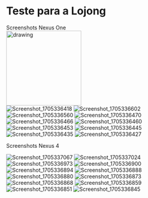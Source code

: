 # Teste para a Lojong

Screenshots Nexus One<br>
<img src="https://github.com/gbonesso/lojong_flutter_inspiracoes/assets/11787066/1ab5d8e7-1aca-4753-b3a1-12222682df4c" alt="drawing" width="200"/><br>
![Screenshot_1705336418](https://github.com/gbonesso/lojong_flutter_inspiracoes/assets/11787066/1ab5d8e7-1aca-4753-b3a1-12222682df4c)
![Screenshot_1705336602](https://github.com/gbonesso/lojong_flutter_inspiracoes/assets/11787066/85e9a48c-6fab-494a-a7bd-d6d8df4fc32f)
![Screenshot_1705336560](https://github.com/gbonesso/lojong_flutter_inspiracoes/assets/11787066/1299fc11-c0c0-41fb-b68a-5a73d1f422e4)
![Screenshot_1705336470](https://github.com/gbonesso/lojong_flutter_inspiracoes/assets/11787066/687851a0-7e5d-48b2-8acf-25379ba8e423)
![Screenshot_1705336466](https://github.com/gbonesso/lojong_flutter_inspiracoes/assets/11787066/44bf7ccf-a5ca-4851-9b8a-d1b641487142)
![Screenshot_1705336460](https://github.com/gbonesso/lojong_flutter_inspiracoes/assets/11787066/adddd2ae-c79e-4915-8d60-b8b3cd42abc8)
![Screenshot_1705336453](https://github.com/gbonesso/lojong_flutter_inspiracoes/assets/11787066/7db20bda-c0d5-47d5-a101-c06646ff7bb1)
![Screenshot_1705336445](https://github.com/gbonesso/lojong_flutter_inspiracoes/assets/11787066/42ed04ba-047b-41e2-b51b-8aa5396a8978)
![Screenshot_1705336435](https://github.com/gbonesso/lojong_flutter_inspiracoes/assets/11787066/28c5ed0c-5f21-4a25-a497-393b0949ccc4)
![Screenshot_1705336427](https://github.com/gbonesso/lojong_flutter_inspiracoes/assets/11787066/59d0ace7-08da-4f8f-a2b7-5cba8ce51f2c)

Screenshots Nexus 4

![Screenshot_1705337067](https://github.com/gbonesso/lojong_flutter_inspiracoes/assets/11787066/f22325f4-0d74-4cfc-b2b9-2a314d9d29ce)
![Screenshot_1705337024](https://github.com/gbonesso/lojong_flutter_inspiracoes/assets/11787066/6096c25e-22e8-4bb3-a945-f0902104203e)
![Screenshot_1705336973](https://github.com/gbonesso/lojong_flutter_inspiracoes/assets/11787066/a8a49f89-a086-415a-b0a1-fe01489f6fe4)
![Screenshot_1705336900](https://github.com/gbonesso/lojong_flutter_inspiracoes/assets/11787066/d1c91e54-46da-4937-a3b7-40f154a990f4)
![Screenshot_1705336894](https://github.com/gbonesso/lojong_flutter_inspiracoes/assets/11787066/f69da253-7ecf-4375-88e3-9e34c16ae8e9)
![Screenshot_1705336888](https://github.com/gbonesso/lojong_flutter_inspiracoes/assets/11787066/8e6e88c0-3c59-496b-8aad-117ca091a7f4)
![Screenshot_1705336880](https://github.com/gbonesso/lojong_flutter_inspiracoes/assets/11787066/6e982da8-0f56-4ac3-a83f-34f6a71ac58a)
![Screenshot_1705336873](https://github.com/gbonesso/lojong_flutter_inspiracoes/assets/11787066/5ab3ea61-e3fe-44b3-a923-ce11bd6cad46)
![Screenshot_1705336868](https://github.com/gbonesso/lojong_flutter_inspiracoes/assets/11787066/834439ff-6470-4e58-9952-f9166df99b7e)
![Screenshot_1705336859](https://github.com/gbonesso/lojong_flutter_inspiracoes/assets/11787066/b2b7efc7-dd45-4a33-b86a-7135d6eb74e9)
![Screenshot_1705336851](https://github.com/gbonesso/lojong_flutter_inspiracoes/assets/11787066/b87c23d5-e54f-4a01-999f-4c070d96e644)
![Screenshot_1705336845](https://github.com/gbonesso/lojong_flutter_inspiracoes/assets/11787066/a6b91fbf-78c4-45f9-88a0-881eff9cd29b)
